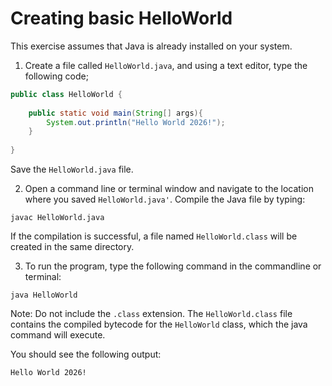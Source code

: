 # Creating basic HelloWorld

This exercise assumes that Java is already installed on your system.

1. Create a file called `HelloWorld.java`, and using a text editor, type the following code;

```java
public class HelloWorld {
	
	public static void main(String[] args){
		System.out.println("Hello World 2026!");
	}
	
}
```


Save the `HelloWorld.java` file.

2. Open a command line or terminal window and navigate to the location where you saved `HelloWorld.java'`. Compile the Java file by typing:
```
javac HelloWorld.java
```

If the compilation is successful, a file named `HelloWorld.class` will be created in the same directory.

3. To run the program, type the following command in the commandline or terminal:
```
java HelloWorld
```

Note: Do not include the `.class` extension. The `HelloWorld.class` file contains the compiled bytecode for the `HelloWorld` class, which the java command will execute.

You should see the following output:
```
Hello World 2026!
```